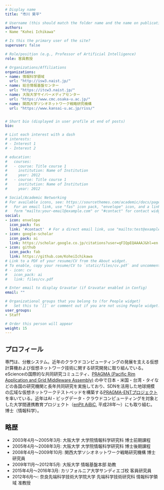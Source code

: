 ```yaml
---
# Display name
title: "市川 昊平"

# Username (this should match the folder name and the name on publications)
authors:
- Name "Kohei Ichikawa"

# Is this the primary user of the site?
superuser: false

# Role/position (e.g., Professor of Artificial Intelligence)
role: 客員教授

# Organizations/Affiliations
organizations:
- name: 情報科学領域
  url: "http://isw3.naist.jp/"
- name: 総合情報基盤センター
  url: "https://itcw3.naist.jp/"
- name: 大阪大学サイバーメディアセンター
  url: "https://www.cmc.osaka-u.ac.jp/"
- name: 関西大学ソシオネットワーク戦略研究機構
  url: "https://www.kansai-u.ac.jp/riss/"


# Short bio (displayed in user profile at end of posts)
bio:

# List each interest with a dash
# interests:
# - Interest 1
# - Interest 2

# education:
#   courses:
#   - course: Title course 1
#     institution: Name of Institution
#     year: 2012
#   - course: Title course 1
#     institution: Name of Institution
#     year: 2012

# Social/Academic Networking
# For available icons, see: https://sourcethemes.com/academic/docs/page-builder/#icons
#   For an email link, use "fas" icon pack, "envelope" icon, and a link in the
#   form "mailto:your-email@example.com" or "#contact" for contact widget.
social:
- icon: envelope
  icon_pack: fas
  link: '#contact'  # For a direct email link, use "mailto:test@example.org".
- icon: google-scholar
  icon_pack: ai
  link: https://scholar.google.co.jp/citations?user=qFIQpEQAAAAJ&hl=en
- icon: github
  icon_pack: fab
  link: https://github.com/KoheiIchikawa
# Link to a PDF of your resume/CV from the About widget.
# To enable, copy your resume/CV to `static/files/cv.pdf` and uncomment the lines below.
# - icon: cv
#   icon_pack: ai
#   link: files/cv.pdf

# Enter email to display Gravatar (if Gravatar enabled in Config)
email: ""

# Organizational groups that you belong to (for People widget)
#   Set this to `[]` or comment out if you are not using People widget.
user_groups:
- Staff

# Order this person will appear
weight: 15
---
```


## プロフィール

専門は、分散システム。近年のクラウドコンピューティングの発展を支える仮想計算機および仮想ネットワーク技術に関する研究開発に取り組んでいる。eScienceの国際的な共同研究コミュニティ、[PRAGMA (Pacific Rim Application and Grid Middleware Assembly)](https://www.pragma-grid.net/) の中で日本・米国・台湾・タイなどの各国の研究機関と長年共同研究を実施しており、SDNを活用した地球規模の広域な仮想ネットワークテストベッドを構築する[PRAGMA-ENTプロジェクト](https://github.com/pragmagrid/pragma_ent/wiki)を率いている。近年はAI・ビッグデータ・クラウドコンピューティングを対象とした大学間連携教育プロジェクト（[enPit AiBiC](https://aibic-spiral.enpit.jp/), 平成28年～）にも取り組む。博士（情報科学）。

## 略歴

- 2003年4月〜2005年3月: 大阪大学 大学院情報科学研究科 博士前期課程
- 2005年4月〜2008年3月: 大阪大学 大学院情報科学研究科 博士後期課程
- 2008年4月〜2009年10月: 関西大学ソシオネットワーク戦略研究機構 博士研究員
- 2009年11月〜2012年5月: 大阪大学 情報基盤本部 助教
- 2015年4月～2016年3月: カリフォルニア大学サンディエゴ校 客員研究員
- 2012年6月〜: 奈良先端科学技術大学院大学 先端科学技術研究科 情報科学領域 准教授

